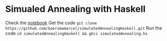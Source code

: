 # Simualed Annealing with Haskell

Check the [notebook](http://nbviewer.ipython.org/github/boersmamarcel/simulatedAnnealingHaskell/blob/master/Traveling%20sales%20man%20problem%20with%20simulated%20annealing.ipynb)
Get the code ```git clone https://github.com/boersmamarcel/simulatedAnnealingHaskell.git```
Run the code `cd simulatedAnnealingHaskell && ghci simulatedAnnealing.hs`
